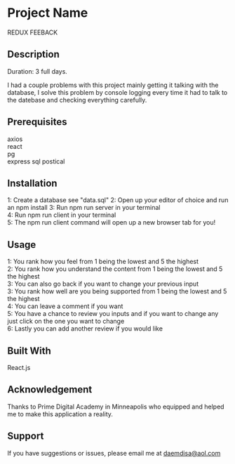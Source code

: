 # Project Name
 REDUX FEEBACK

## Description
Duration: 3 full days.

I had a couple problems with this project mainly getting it talking with the database, I solve this problem by console logging every time it had to talk to the datebase and checking everything carefully.

## Prerequisites
axios   
react   
pg  
express 
sql postical    

## Installation
1: Create a database see "data.sql" 
2: Open up your editor of choice and run an npm install 
3: Run npm run server in your terminal  
4: Run npm run client in your terminal  
5: The npm run client command will open up a new browser tab for you!   

## Usage
1: You rank how you feel from 1 being the lowest and 5 the highest  
2: You rank how you understand the content from 1 being the lowest and 5 the highest    
3: You can also go back if you want to change your previous input   
3: You rank how well are you being supported from 1 being the lowest and 5 the highest  
4: You can leave a comment if you want  
5: You have a chance to review you inputs and if you want to change any just click on the one you want to change    
6: Lastly you can add another review if you would like  

## Built With
React.js


## Acknowledgement
Thanks to Prime Digital Academy in Minneapolis who equipped and helped me to make this application a reality.

## Support
If you have suggestions or issues, please email me at daemdisa@aol.com